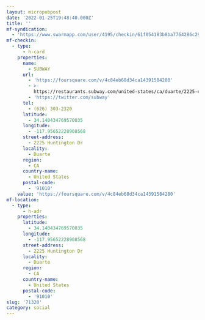 ```yaml
---
layout: micropubpost
date: '2022-01-25T19:48:40.000Z'
title: ''
mf-syndication:
  - 'https://www.swarmapp.com/user/4195/checkin/61f054183b8ba7764286c294'
mf-checkin:
  - type:
      - h-card
    properties:
      name:
        - SUBWAY
      url:
        - 'https://foursquare.com/v/4c84eb68d34ca14391584280'
        - >-
          https://restaurants.subway.com/united-states/ca/duarte/2225-east-huntington-drive?y_source=1_MTQ5MDcxNzktNDQwLWxvY2F0aW9uLndlYnNpdGU=
        - 'https://twitter.com/subway'
      tel:
        - (626) 303-2320
      latitude:
        - 34.140434769570035
      longitude:
        - -117.95652228908568
      street-address:
        - 2225 Huntington Dr
      locality:
        - Duarte
      region:
        - CA
      country-name:
        - United States
      postal-code:
        - '91010'
    value: 'https://foursquare.com/v/4c84eb68d34ca14391584280'
mf-location:
  - type:
      - h-adr
    properties:
      latitude:
        - 34.140434769570035
      longitude:
        - -117.95652228908568
      street-address:
        - 2225 Huntington Dr
      locality:
        - Duarte
      region:
        - CA
      country-name:
        - United States
      postal-code:
        - '91010'
slug: '71320'
category: social
---
```

